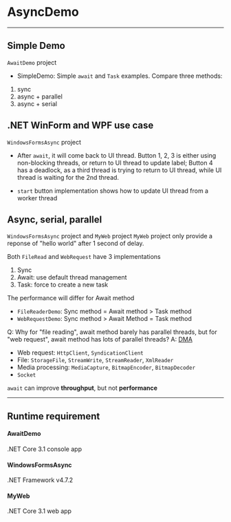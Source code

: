 # AsyncDemo
*****************

## Simple Demo

`AwaitDemo` project

* SimpleDemo: Simple `await` and `Task` examples. Compare three methods: 

1. sync
2. async + parallel
3. async + serial

## .NET WinForm and WPF use case

`WindowsFormsAsync` project

* After `await`, it will come back to UI thread.
Button 1, 2, 3 is either using non-blocking threads, or return to UI thread to update label;
Button 4 has a deadlock, as a third thread is trying to return to UI thread, while UI thread is waiting for the 2nd thread.

* `start` button implementation shows how to update UI thread from a worker thread

## Async, serial, parallel

`WindowsFormsAsync` project and `MyWeb` project
`MyWeb` project only provide a reponse of "hello world" after 1 second of delay.

Both `FileRead` and `WebRequest` have 3 implementations

1. Sync
2. Await: use default thread management
3. Task: force to create a new task

The performance will differ for Await method
* `FileReaderDemo`: Sync method = Await method > Task method
* `WebRequestDemo`: Sync method > Await Method = Task method

Q: Why for "file reading", await method barely has parallel threads, but for "web request", await method has lots of parallel threads?
A: [DMA](https://docs.microsoft.com/en-us/windows-hardware/drivers/kernel/dma-programming-techniques)

* Web request: `HttpClient`, `SyndicationClient`
* File: `StorageFile`, `StreamWrite`, `StreamReader`, `XmlReader`
* Media processing: `MediaCapture`, `BitmapEncoder`, `BitmapDecoder`
* `Socket`

`await` can improve **throughput**, but not **performance**

*****************
## Runtime requirement

#### AwaitDemo
.NET Core 3.1 console app

#### WindowsFormsAsync
.NET Framework v4.7.2

#### MyWeb
.NET Core 3.1 web app

